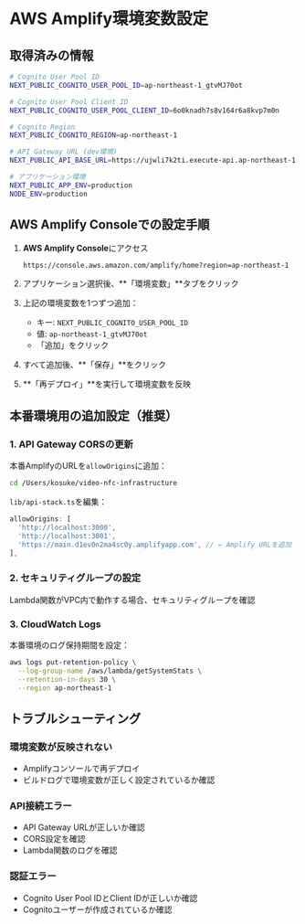 # AWS Amplify環境変数設定

## 取得済みの情報

```bash
# Cognito User Pool ID
NEXT_PUBLIC_COGNITO_USER_POOL_ID=ap-northeast-1_gtvMJ70ot

# Cognito User Pool Client ID
NEXT_PUBLIC_COGNITO_USER_POOL_CLIENT_ID=6o0knadh7s8v164r6a8kvp7m0n

# Cognito Region
NEXT_PUBLIC_COGNITO_REGION=ap-northeast-1

# API Gateway URL (dev環境)
NEXT_PUBLIC_API_BASE_URL=https://ujwli7k2ti.execute-api.ap-northeast-1.amazonaws.com/dev

# アプリケーション環境
NEXT_PUBLIC_APP_ENV=production
NODE_ENV=production
```

## AWS Amplify Consoleでの設定手順

1. **AWS Amplify Console**にアクセス
   ```
   https://console.aws.amazon.com/amplify/home?region=ap-northeast-1
   ```

2. アプリケーション選択後、**「環境変数」**タブをクリック

3. 上記の環境変数を1つずつ追加：
   - キー: `NEXT_PUBLIC_COGNITO_USER_POOL_ID`
   - 値: `ap-northeast-1_gtvMJ70ot`
   - 「追加」をクリック

4. すべて追加後、**「保存」**をクリック

5. **「再デプロイ」**を実行して環境変数を反映

## 本番環境用の追加設定（推奨）

### 1. API Gateway CORSの更新
本番AmplifyのURLを`allowOrigins`に追加：

```bash
cd /Users/kosuke/video-nfc-infrastructure
```

`lib/api-stack.ts`を編集：
```typescript
allowOrigins: [
  'http://localhost:3000',
  'http://localhost:3001',
  'https://main.d1ev0n2ma4sc0y.amplifyapp.com', // ← Amplify URLを追加
],
```

### 2. セキュリティグループの設定
Lambda関数がVPC内で動作する場合、セキュリティグループを確認

### 3. CloudWatch Logs
本番環境のログ保持期間を設定：
```bash
aws logs put-retention-policy \
  --log-group-name /aws/lambda/getSystemStats \
  --retention-in-days 30 \
  --region ap-northeast-1
```

## トラブルシューティング

### 環境変数が反映されない
- Amplifyコンソールで再デプロイ
- ビルドログで環境変数が正しく設定されているか確認

### API接続エラー
- API Gateway URLが正しいか確認
- CORS設定を確認
- Lambda関数のログを確認

### 認証エラー
- Cognito User Pool IDとClient IDが正しいか確認
- Cognitoユーザーが作成されているか確認

